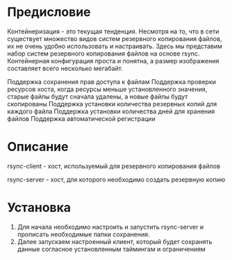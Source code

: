 # Предисловие
Контейнеризация - это текущая тенденция. Несмотря на то, что в сети существует множество видов систем резервного копирования файлов, их не очень удобно использовать и настраивать. Здесь мы представим набор систем резервного копирования файлов на основе rsync. Контейнерная конфигурация проста и понятна, а размер изображения составляет всего несколько мегабайт.

Поддержка сохранения прав доступа к файлам
Поддержка проверки ресурсов хоста, когда ресурсы меньше установленного значения, старые файлы будут сначала удалены, а новые файлы будут скопированы
Поддержка установки количества резервных копий для каждого файла
Поддержка установки количества дней для хранения файлов
Поддержка автоматической регистрации

# Описание
rsync-client - хост, используемый для резервного копирования файлов

rsync-server - хост, для которого необходимо создать резервную копию

# Установка
1. Для начала необходимо настроить и запустить rsync-server и прописать необходимые папки сохранения.
2. Далее запускаем настроенный клиент, который будет сохранять данные согласное установленным таймингам и ограничениям